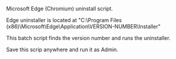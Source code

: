 Microsoft Edge (Chromium) uninstall script.

Edge uninstaller is located at "C:\Program Files (x86)\Microsoft\Edge\Application\VERSION-NUMBER\Installer\"

This batch script finds the version number and runs the uninstaller.

Save this scrip anywhere and run it as Admin.
